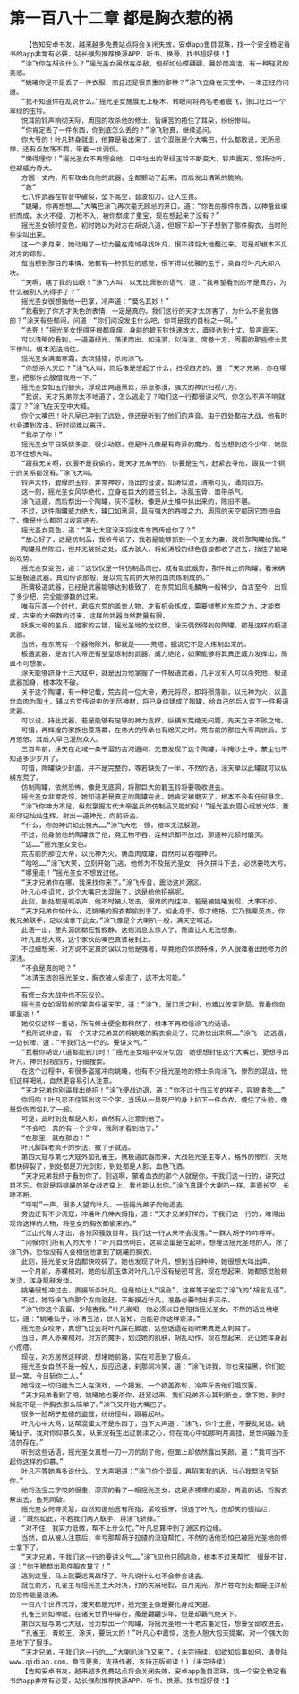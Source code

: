 # 第一百八十二章 都是胸衣惹的祸
        【告知安卓书友，越来越多免费站点将会关闭失效，安卓app鱼目混珠，找一个安全稳定看书的app非常有必要，站长强烈推荐换源APP，听书、换源、找书超好使！】
       “涂飞你在胡说什么？”摇光圣女虽然在杀敌，但却如仙蝶翩翩，曼妙而高洁，有一种轻灵的美感。
       “姚曦你是不是丢了一件衣服，而且还是很贵重的那种？”涂飞立身在天空中，一本正经的问道。
       “我不知道你在乱说什么。”摇光圣女施展无上秘术，转眼间将两名老者震飞，张口吐出一个翠绿的玉铃。
       悦耳的铃声响彻天际，周围的攻杀他的修士，皆痛苦的捂住了耳朵，纷纷惨叫。
       “你肯定丢了一件东西，你到底怎么丢的？”涂飞较真，继续追问。
       你大爷的！叶凡转身就走，他算是看出来了，这个混账是个大嘴巴，什么都敢说，无所忌惮，还有点放荡不羁，带着一丝调侃。
       “懒得理你！”摇光圣女不再理会他，口中吐出的翠绿玉铃不断变大，铃声震天，悠扬动听，但却威力奇大。
       方圆十丈内，所有攻击向他的武器，全都颤动了起来，而后发出清晰的脆响。
       “轰”
       七八件武器在铃音中破裂，坠下高空，音波如刀，让人生畏。
       “姚曦，你再想想……”大嘴巴涂飞再次毫无顾忌的开口，道：“你丢的那件东西，以神蚕丝编织而成，水火不侵，刀枪不入，被你祭成了重宝，现在想起来了没有？”
       摇光圣女顿时变色，初时她以为对方在胡说八道，但眼下却一下子想到了那件胸衣，当时险些尖叫出来。
       这一个多月来，她动用了一切力量在南域寻找叶凡，恨不得将大地翻过来，可是却根本不见对方的踪影。
       每当想到那日的事情，她都有一种抓狂的感觉，恨不得以优雅的玉手，亲自将叶凡大卸八块。
       “天啊，瞎了我的仙眼！”涂飞大叫，以无比惆怅的语气，道：“我希望看到的不是真的，为什么被别人先得手了？”
       摇光圣女很想抽他一巴掌，冷声道：“莫名其妙！”
       “我看到了你方才失色的表情，一定是真的。我们这行的天才太厉害了，为什么不是我做的？”涂天有些郁闷，问道：“你们间没发生什么吧，你可是我的目标之一啊。”
       “去死！”摇光圣女恨得牙根都痒痒，身前的碧玉铃快速放大，直径达到十丈，铃声震天。
       可以清晰的看到，一道道绿光，荡漾而出，如涟漪，似海浪，席卷十方，周围的那些修士莫不惨叫，根本无法挡住。
       摇光圣女满面寒霜，衣袂猎猎，杀向涂飞。
       “你想杀人灭口？”涂飞大叫，而后像是想起了什么，扫视四方的，道：“天才兄弟，你在哪里，把那件衣服借我用一下。”
       摇光圣女如玉的额头，浮现出两道黑丝，杀意弥漫，强大的神识扫视八方。
       “我说，天才兄弟你太不地道了，怎么逃走了？咱们这一行都很讲义气，你怎么不声不响就溜了？”涂飞在天空中大喊。
       你个大嘴巴！叶凡早已冲到了远处，但还是听到了他们的声音。由于四处都在大战，他有时也会遭到攻击，短时间难以离开。
       “我杀了你！”
       摇光圣女平日妖娆多姿，很少动怒，但是叶凡像是有奇异的魔力，每当想到这个少年，她就忍不住想大叫。
       “跟我无关啊，衣服不是我偷的，是天才兄弟干的，你要是生气，赶紧去寻他，跟我一个铜子的关系都没有。”涂飞大叫。
       铃声大作，碧绿的玉铃，非常神妙，荡出的音波，如涛似浪，清晰可见，涌向四方。
       这一刻，摇光圣女风华绝代，立身在巨大的碧玉铃上，冰肌玉骨，面带杀气。
       涂飞逃遁，而后祭出一个陶罐，灰不溜秋，像是从土堆中扒出来的，陈旧不堪。
       不过，这件陶罐威力绝大，罐口如黑洞，具有强大的吞噬之力，周围的天空都因它而扭曲了，像是什么都可以收容进去。
       摇光圣女变色，道：“第七大寇涂天将这件东西传给你了？”
       “放心好了，这是仿制品，我爷爷说了，我若是能够抓到一个圣女为妻，就将那陶罐给我。”
       陶罐虽然陈旧，但并无破损之处，威力骇人，将如涛般的绿色音波都收了进去，挡住了姚曦的攻势。
       摇光圣女变色，道：“这仅仅是一件仿制品而已，就有如此威势，那件真正的陶罐，看来确实是极道武器，真如传说那般，是以荒古前的大帝的血肉炼制成的。”
       所谓极道武器，已经是武器能够达到极致了，在东荒如凤毛麟角一般稀少，自古至今，出现了多少把，完全能够数的过来。
       唯有压盖一个时代，君临东荒的盖世人物，才有机会炼成，需要倾整片东荒之力，才能祭成，古来的大帝数的过来，这样的武器自然数量有限。
       妖族大帝的圣兵，姬家的古镜，摇光圣地的龙纹鼎，涂天偶然得到的陶罐，都是这样的极道武器。
       当然，在东荒有一个器物除外，那就是————荒塔，据说它不是人炼制出来的。
       极道武器，是古代大帝还有圣皇炼制的武器，威力绝伦，如果能够将其真正威力发挥出，简直不可想象。
       涂天能够跻身十三大寇中，就是因为他掌握了一件极道武器，几乎没有人可以杀死他，极道武器加身，根本攻不破。
       关于这个陶罐，有一种记载，荒古前一位大帝，寿元将尽，即将殒落前，以元神为火，以盖世血肉为陶土，辅以东荒传说中的无尽神材，将己身烧铸成了陶罐，给自己的后人留下一件极道武器。
       可以说，持此武器，若是能够有足够的神力支撑，纵横东荒绝无问题，先天立于不败之地。
       可惜，再辉煌的家族也要落幕，在伟大的传承也有熄灭之时。荒古前的那位大帝离世后，岁月悠悠，其后人早已泯然众人。
       三百年前，涂天在北域一条干涸的古河道间，无意发现了这个陶罐，半掩沙土中，蒙尘也不知道多少岁月了。
       可惜，陶罐缺少封盖，并不是完整的，等若缺失了一半，不然的话，涂天单以此罐就可以纵横东荒了。
       仿制陶罐，依然恐怖，像是无底洞，将那巨大的碧玉铃将要吸收进去。
       摇光圣女非常吃惊，她知道若是真正的陶罐在此，她肯定被磨灭了，根本不会有任何悬念。
       “涂飞你神力不足，纵然掌握古代大帝圣兵的仿制品又能如何！”摇光圣女眉心绽放光华，菱形印记灿灿生辉，射出一道神光，向前斩去。
       “什么，你的神识如此强大……”涂飞大吃一惊，根本无法躲避。
       不过，他身前他的陶罐救了他，竟无物不吞，连神识都不放过，那道神光顿时磨灭。
       “这……”摇光圣女变色。
       荒古前的那位大帝，以元神为火，铸血肉成罐，自然可以吞噬神识。
       “哈哈……”涂飞大笑，立刻开始飞逃，他修为不及摇光圣女，持久拼斗下去，必然要吃大亏。
       “哪里走！”摇光圣女不想放过他。
       “天才兄弟你在哪，我来找你来了。”涂飞传音，震动这片源区。
       叶凡心中诅咒，这个大嘴巴太混账了，这是给他招祸呢。
       此刻，到处都是喊杀声，他不时被人攻击，艰难的向往冲，若是被姚曦发现，大事不妙。
       “天才兄弟你怕什么，连姚曦的胸衣都偷到手了，如此身手，惊才绝艳，实乃我辈英杰，你我兄弟联手，足以擒拿下此女。”涂飞像是个大喇叭一般，满天空喊话。
       此语一出，整片源区都短暂寂静，这则消息太惊人了，简直让人无法想象。
       叶凡真想大骂，这个家伙的嘴巴真该被封上。
       不过细想来，对方说不定真的误以为他是强者，毕竟他的体质特殊，外人很难看出他修为的深浅。
       “不会是真的吧？”
       “冰清玉洁的摇光圣女，胸衣被人偷走了，这不太可能。”
       ……
       有修士在大战中也不忘议论。
       摇光圣女如银铃般的笑声传遍天宇，道：“涂飞，逞口舌之利，也难以改变败局，我看你向哪里逃！”
       她仅仅这样一番话，所有修士便全都释然了，根本不再相信涂飞的话语。
       “我所说非虚，有一个天才兄弟真的将姚曦的胸衣偷走了，兄弟快出来啊……”涂飞一边逃遁，一边长嚎，道：“干我们这一行的，要讲义气。”
       “我看你胡说八道都能到几时！”摇光圣女暗中咬牙切齿，她很想封住这个大嘴巴，更想寻出叶凡，神识扫视四方，仔细搜索。
       在这个过程中，有很多盗寇冲向姚曦，也有不少摇光圣地的修士杀向涂飞，惨烈的混战，他们这样喝吼，自然更容易引人注意。
       “天才兄弟你别逼我出绝招！”涂飞便战边退，道：“你不过十四五岁的样子，容貌清秀……”
       你妈的！叶凡忍不住骂出这三个字，当场从一具死尸的身上扒下一件血衣，缠住了头脸，像是受伤而包扎了一般。
       可是，此时到处都是人影，自然有人注意到他了。
       “不会吧，真的有一个少年，我刚才看到他了。”
       “在那里，就在那边！”
       叶凡脚踩老疯子的步法，撒丫子就逃。
       第四大寇与第七大寇外加孔雀王，携极道武器而来，大战摇光圣主等人，格外的惨烈，天地都快碎裂了，到处都是刀光剑影，到处都是人影，血色飞洒。
       “天才兄弟我终于看到你了，别逃啊，蒙着血衣的那个人就是你。干我们这一行的，讲究过目不忘，你就是将姚曦的圣女战衣穿上，我也能认出你。”涂飞真跟个大喇叭一样，声震长空，长嚎不断。
       “呼啦”一声，很多人望向叶凡，一些摇光弟子向他追去。
       旁边还有不少流寇，冲着叶凡伸大拇指，道：“天才兄弟好样的，干我们这一行的，难得出现你这样的人物，将圣女的胸衣都偷来的。”
       “江山代有人才出，各领风骚数百年，我们这一行从来不会没落。”一群大胡子咋咋呼呼。
       “问候你们所有人的大爷！”叶凡自然明白，这帮混蛋是在起哄，想埋汰摇光圣地的人，除了涂飞外，恐怕没有人会相信他拿到了姚曦的胸衣。
       此刻，摇光圣女牙齿都快咬碎了，她也发现了叶凡，想到当日种种，她很想大叫出声。
       一个月前，赤裸相对，她的仙肌玉体对叶凡几乎没有秘密可言，现在想起来，她都感觉脸颊发烫，浑身肌肤发烧。
       姚曦很想冲过去，直接斩杀叶凡，但是怕让人“误会”，这样等于坐实了涂飞的“胡言乱语”。
       不过，她将涂飞向那个方向驱赶，不断接近叶凡，准备必要时出手灭杀。
       “涂飞你这个混蛋，少陷害我。”叶凡高喝，他必须以口舌阻挡摇光圣女，不然的话处境堪忧，道：“姚曦仙子，冰清玉洁，世人皆知，岂能容你这样亵渎。”
       摇光圣女咬牙，真想飞过去将叶凡踩在脚底，这些话语在她听来真是太刺耳了。
       当日，两人赤裸相对，对方的魔手，划过她的肌肤，胡乱动作，现在想起来，还让她浑身起小疙瘩。
       现在，对方居然这样说，想堵她前路，实在可恶到了极点。
       摇光圣女自然不是一般人，反应迅速，刹那间冷笑，道：“涂飞诽我，你也来描黑，你们蛇鼠一窝，今日斩你二人。”
       她将这一切归结为二人在演戏，一个揭发，一个欲盖弥彰，冷声斥责他们唱双簧。
       “天才兄弟看到了吧，姚曦她也要杀你，赶紧过来，我们兄弟齐心其利断金，拿下她，到时候就不是一件胸衣那么简单了。”涂飞又开始大嘴巴了。
       很多一脸胡子拉碴的盗寇，纷纷怪叫，跟着起哄。
       叶凡心中大骂，这帮混蛋太不是东西了，当下大声道：“涂飞，你个土匪，不要乱说话。姚曦仙子，我对你仰慕久矣，从来没有生出过亵渎之心，你在我心中如那明月高挂，是世间最为圣洁的存在。”
       听到这些话语，摇光圣女真想一刀一刀的刮了他，但面上却依然露出笑颜，道：“我可当不起你这样的仰慕。”
       叶凡不等她再多说什么，又大声喝道：“涂飞你个混蛋，再陷害我的话，当心我祭法宝斩你。”
       他将法宝二字咬的很重，深深的看了一眼摇光圣女，这是赤裸裸的威胁，再追的话，将胸衣祭出去，鱼死网破。
       摇光圣女何等灵慧，自然知道他言有所指，紧咬银牙，恨透了叶凡，但却笑的很灿烂，道：“既然如此，不若我们两人联手，将涂飞斩掉。”
       “对不住，我实力低微，帮不上什么忙。”叶凡总算冲到了源区的边缘。
       当然，自从被人注意后，幸亏那帮胡子拉碴的流寇帮忙，不然的话他恐怕已被摇光圣地的修士拿下了。
       “天才兄弟，干我们这一行的要讲义气……”涂飞见他只顾逃命，根本不过来帮忙，很是不甘，道：“你干脆祭出那件胸衣算了！”
       逃到这里，马上就要远离战场了，叶凡说什么也不会参合进去。
       就在前方，孔雀王与摇光圣主大对决，打的天崩地裂，日月无光，那片苍穹到处都是汪洋般的恐怖能量浪涛。
       一百八个世界沉浮，漫天都是光环，摇光圣主像是要化身成天道。
       孔雀王则如神祗，在诸天世界中穿行，虽是翩翩少年，但是却霸气绝天下。
       第四大寇与第七大寇，合力祭出一个陶罐，将摇光圣地一干老古董定住，想要全部收进去。
       “孔雀王、青蛟王、涂天，要玩大的！”叶凡心中震惊，这些人胆大包天提案，对一个强大的圣地下了狠手。
       “天才兄弟，干我们这一行的……”大喇叭涂飞又来了。(未完待续，如欲知后事如何，请登陆www.qidian.com，章节更多，支持作者，支持正版阅读！)（未完待续）
       【告知安卓书友，越来越多免费站点将会关闭失效，安卓app鱼目混珠，找一个安全稳定看书的app非常有必要，站长强烈推荐换源APP，听书、换源、找书超好使！】